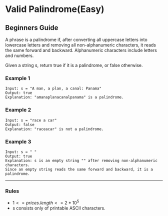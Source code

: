 # Valid Palindrome(Easy)

## Beginners Guide

A phrase is a palindrome if, after converting all uppercase letters into lowercase letters and removing all non-alphanumeric characters, it reads the same forward and backward. Alphanumeric characters include letters and numbers.

Given a string s, return true if it is a palindrome, or false otherwise.

### Example 1

```go=
Input: s = "A man, a plan, a canal: Panama"
Output: true
Explanation: "amanaplanacanalpanama" is a palindrome.
```

### Example 2

```go=
Input: s = "race a car"
Output: false
Explanation: "raceacar" is not a palindrome.
```

### Example 3

```go=
Input: s = " "
Output: true
Explanation: s is an empty string "" after removing non-alphanumeric characters.
Since an empty string reads the same forward and backward, it is a palindrome.
```

---

### Rules

* $1 <= prices.length <= 2 * 10^5$
* s consists only of printable ASCII characters.
